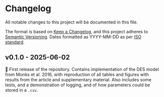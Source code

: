 # Changelog

All notable changes to this project will be documented in this file.

The format is based on [Keep a Changelog](https://keepachangelog.com/en/1.1.0/),
and this project adheres to [Semantic Versioning](https://semver.org/spec/v2.0.0.html). Dates formatted as YYYY-MM-DD as per [ISO standard](https://www.iso.org/iso-8601-date-and-time-format.html).

## v0.1.0 - 2025-06-02

🌱 First release of the repository. Contains implementation of the DES model from Monks et al. 2016, with reproduction of all tables and figures with results from the article and supplementary material. Also includes some tests, and a demonstration of logging, and of how parameters could be stored in a `.csv`.